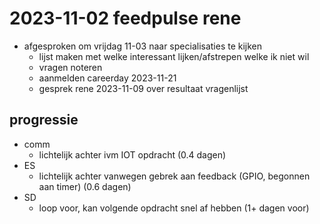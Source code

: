 # 2023-11-02 feedpulse rene

- afgesproken om vrijdag 11-03 naar specialisaties te kijken
  - lijst maken met welke interessant lijken/afstrepen welke ik niet wil
  - vragen noteren
  - aanmelden careerday 2023-11-21
  - gesprek rene 2023-11-09 over resultaat vragenlijst

## progressie

- comm
  - lichtelijk achter ivm IOT opdracht (0.4 dagen)
- ES
  - lichtelijk achter vanwegen gebrek aan feedback (GPIO, begonnen aan timer) (0.6 dagen)
- SD
  - loop voor, kan volgende opdracht snel af hebben (1+ dagen voor)

